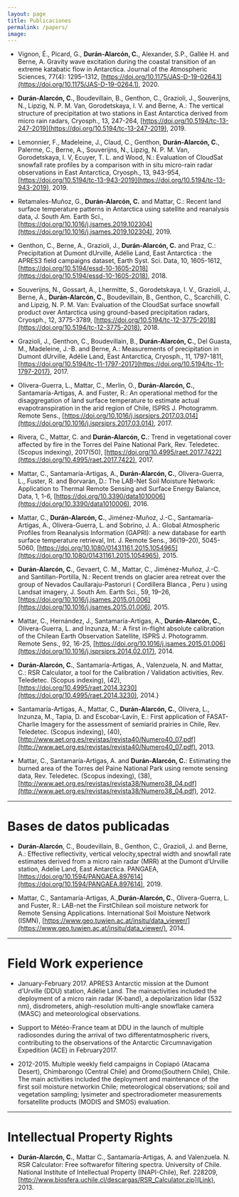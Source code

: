 ```yaml
---
layout: page
title: Publicaciones
permalink: /papers/
image: 
---
```


* Vignon, É., Picard, G., **Durán-Alarcón, C.**, Alexander, S.P., Gallée H. and Berne, A. Gravity wave excitation during the coastal transition of an extreme katabatic flow in Antarctica. Journal of the Atmospheric Sciences, 77(4): 1295–1312, [https://doi.org/10.1175/JAS-D-19-0264.1](https://doi.org/10.1175/JAS-D-19-0264.1), 2020.
    
* **Durán-Alarcón, C.**, Boudevillain, B., Genthon, C., Grazioli, J., Souverijns, N., Lipzig, N. P. M. Van, Gorodetskaya, I. V. and Berne, A.: The vertical structure of precipitation at two stations in East Antarctica derived from micro rain radars, Cryosph., 13, 247-264, [https://doi.org/10.5194/tc-13-247-2019](https://doi.org/10.5194/tc-13-247-2019), 2019.
    
* Lemonnier, F., Madeleine, J., Claud, C., Genthon, **Durán-Alarcón, C.**, Palerme, C., Berne, A., Souverijns, N., Lipzig, N. P. M. Van, Gorodetskaya, I. V, Ecuyer, T. L. and Wood, N.: Evaluation of CloudSat snowfall rate profiles by a comparison with in situ micro-rain radar observations in East Antarctica, Cryosph., 13, 943-954, [https://doi.org/10.5194/tc-13-943-2019](https://doi.org/10.5194/tc-13-943-2019), 2019.
    
* Retamales-Muñoz, G., **Durán-Alarcón, C.** and Mattar, C.: Recent land surface temperature patterns in Antarctica using satellite and reanalysis data, J. South Am. Earth Sci., [https://doi.org/10.1016/j.jsames.2019.102304](https://doi.org/10.1016/j.jsames.2019.102304), 2019.
    
* Genthon, C., Berne, A., Grazioli, J., **Durán-Alarcón, C.** and Praz, C.: Precipitation at Dumont dUrville, Adélie Land, East Antarctica : the APRES3 field campaigns dataset, Earth Syst. Sci. Data, 10, 1605-1612, [https://doi.org/10.5194/essd-10-1605-2018](https://doi.org/10.5194/essd-10-1605-2018), 2018.

* Souverijns, N., Gossart, A., Lhermitte, S., Gorodetskaya, I. V., Grazioli, J., Berne, A., **Durán-Alarcón, C.**, Boudevillain, B., Genthon, C., Scarchilli, C. and Lipzig, N. P. M. Van: Evaluation of the CloudSat surface snowfall product over Antarctica using ground-based precipitation radars, Cryosph., 12, 3775-3789, [https://doi.org/10.5194/tc-12-3775-2018](https://doi.org/10.5194/tc-12-3775-2018), 2018.
    
* Grazioli, J., Genthon, C., Boudevillain, B., **Durán-Alarcón, C.**, Del Guasta, M., Madeleine, J.-B. and Berne, A.: Measurements of precipitation in Dumont dUrville, Adélie Land, East Antarctica, Cryosph., 11, 1797-1811, [https://doi.org/10.5194/tc-11-1797-2017](https://doi.org/10.5194/tc-11-1797-2017), 2017.

* Olivera-Guerra, L., Mattar, C., Merlin, O., **Durán-Alarcón, C.**, Santamaría-Artigas, A. and Fuster, R.: An operational method for the disaggregation of land surface temperature to estimate actual evapotranspiration in the arid region of Chile, ISPRS J. Photogramm. Remote Sens., [https://doi.org/10.1016/j.isprsjprs.2017.03.014](https://doi.org/10.1016/j.isprsjprs.2017.03.014), 2017.

* Rivera, C., Mattar, C. and **Durán-Alarcón, C.**: Trend in vegetational cover affected by fire in the Torres del Paine National Park, Rev. Teledetec. (Scopus indexing), 2017(50), [https://doi.org/10.4995/raet.2017.7422](https://doi.org/10.4995/raet.2017.7422), 2017.

* Mattar, C., Santamaría-Artigas, A., **Durán-Alarcón, C.**, Olivera-Guerra, L., Fuster, R. and Borvarán, D.: The LAB-Net Soil Moisture Network: Application to Thermal Remote Sensing and Surface Energy Balance, Data, 1, 1-6, [https://doi.org/10.3390/data1010006](https://doi.org/10.3390/data1010006), 2016.

* Mattar, C., **Durán-Alarcón, C.**, Jiménez-Muñoz, J.-C., Santamaría-Artigas, A., Olivera-Guerra, L. and Sobrino, J. A.: Global Atmospheric Profiles from Reanalysis Information (GAPRI): a new database for earth surface temperature retrieval, Int. J. Remote Sens., 36(19–20), 5045-5060, [https://doi.org/10.1080/01431161.2015.1054965](https://doi.org/10.1080/01431161.2015.1054965), 2015.
    
* **Durán-Alarcón, C.**, Gevaert, C. M., Mattar, C., Jiménez-Muñoz, J.-C. and Santillan-Portilla, N.: Recent trends on glacier area retreat over the group of Nevados Caullaraju-Pastoruri ( Cordillera Blanca , Peru ) using Landsat imagery, J. South Am. Earth Sci., 59, 19–26, [https://doi.org/10.1016/j.jsames.2015.01.006](https://doi.org/10.1016/j.jsames.2015.01.006), 2015.

* Mattar, C., Hernández, J., Santamaría-Artigas, A., **Durán-Alarcón, C.**, Olivera-Guerra, L. and Inzunza, M.: A first in-flight absolute calibration of the Chilean Earth Observation Satellite, ISPRS J. Photogramm. Remote Sens., 92, 16-25, [https://doi.org/10.1016/j.jsames.2015.01.006](https://doi.org/10.1016/j.isprsjprs.2014.02.017), 2014.
    
* **Durán-Alarcón, C.**, Santamaría-Artigas, A., Valenzuela, N. and Mattar, C.: RSR Calculator, a tool for the Calibration / Validation activities, Rev. Teledetec. (Scopus indexing), (42), [https://doi.org/10.4995/raet.2014.3230](https://doi.org/10.4995/raet.2014.3230), 2014.}

* Santamaría-Artigas, A., Mattar, C., **Durán-Alarcón, C.**, Olivera, L., Inzunza, M., Tapia, D. and Escobar-Lavín, E.: First application of FASAT-Charlie Imagery for the assessment of semiarid prairies in Chile, Rev. Teledetec. (Scopus indexing), (40), [http://www.aet.org.es/revistas/revista40/Numero40_07.pdf](http://www.aet.org.es/revistas/revista40/Numero40_07.pdf), 2013.

* Mattar, C., Santamaría-Artigas, A. and **Durán-Alarcón, C.**: Estimating the burned area of the Torres del Paine National Park using remote sensing data, Rev. Teledetec. (Scopus indexing), (38), [http://www.aet.org.es/revistas/revista38/Numero38_04.pdf](http://www.aet.org.es/revistas/revista38/Numero38_04.pdf), 2012.

***

# Bases de datos publicadas

* **Durán-Alarcón**, C., Boudevillain, B., Genthon, C., Grazioli, J. and Berne, A.: Effective reflectivity, vertical velocity,spectral width and snowfall rate estimates derived from a micro rain radar (MRR) at the Dumont d’Urville station, Adelie Land, East Antarctica. PANGAEA, [https://doi.org/10.1594/PANGAEA.897614](https://doi.org/10.1594/PANGAEA.897614), 2019.

* Mattar, C., Santamaría-Artigas, A.,**Durán-Alarcón, C.**, Olivera-Guerra, L. and Fuster, R.: LAB-net the FirstChilean soil moisture network for Remote Sensing Applications. International Soil Moisture Network (ISMN), [https://www.geo.tuwien.ac.at/insitu/data_viewer/](https://www.geo.tuwien.ac.at/insitu/data_viewer/), 2014.

***

# Field Work experience

* January-February 2017. APRES3 Antarctic mission at the Dumont d’Urville (DDU) station, Adélie Land. The mainactivities included the deployment of a micro rain radar (K-band), a depolarization lidar (532 nm), disdrometers, ahigh-resolution multi-angle snowflake camera (MASC) and meteorological observations.

* Support to Météo-France team at DDU in the launch of multiple radiosondes during the arrival of two differentatmospheric rivers, contributing to the observations of the Antarctic Circumnavigation Expedition (ACE) in February2017.

* 2012-2015. Multiple weekly field campaigns in Copiapó (Atacama Desert), Chimbarongo (Central Chile) and Oromo(Southern Chile), Chile. The main activities included the deployment and maintenance of the first soil moisture networkin Chile; meteorological observations; soil and vegetation sampling; lysimeter and spectroradiometer measurements forsatellite products (MODIS and SMOS) evaluation.

***
# Intellectual Property Rights

* **Durán-Alarcón, C.**, Mattar C., Santamaría-Artigas, A. and Valenzuela. N. RSR Calculator: Free softwarefor filtering spectra. University of Chile. National Institute of Intellectual Property (INAPI-Chile), Ref. 228209, [http://www.biosfera.uchile.cl/descargas/RSR_Calculator.zip](Link), 2013.
